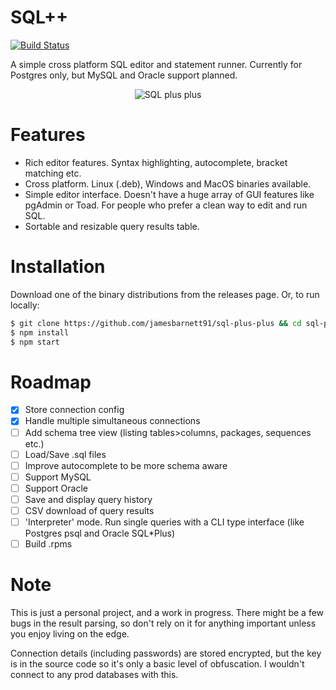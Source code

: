 # SQL++
[![Build Status](https://travis-ci.org/jamesbarnett91/sql-plus-plus.svg?branch=master)](https://travis-ci.org/jamesbarnett91/sql-plus-plus)

A simple cross platform SQL editor and statement runner.
Currently for Postgres only, but MySQL and Oracle support planned.

<p align="center">
  <img alt="SQL plus plus" src="https://jamesbarnett.io/files/spp/screenshots/app2.png">
</p>

# Features
- Rich editor features. Syntax highlighting, autocomplete, bracket matching etc.
- Cross platform. Linux (.deb), Windows and MacOS binaries available.
- Simple editor interface. Doesn't have a huge array of GUI features like pgAdmin or Toad. For people who prefer a clean way to edit and run SQL.
- Sortable and resizable query results table.

# Installation
Download one of the binary distributions from the releases page.
Or, to run locally:
```sh
$ git clone https://github.com/jamesbarnett91/sql-plus-plus && cd sql-plus-plus
$ npm install
$ npm start
```

# Roadmap
- [x] Store connection config
- [x] Handle multiple simultaneous connections
- [ ] Add schema tree view (listing tables>columns, packages, sequences etc.)
- [ ] Load/Save .sql files
- [ ] Improve autocomplete to be more schema aware
- [ ] Support MySQL
- [ ] Support Oracle
- [ ] Save and display query history
- [ ] CSV download of query results
- [ ] 'Interpreter' mode. Run single queries with a CLI type interface (like Postgres psql and Oracle SQL*Plus)
- [ ] Build .rpms

# Note
This is just a personal project, and a work in progress. There might be a few bugs in the result parsing, so don't rely on it for anything important unless you enjoy living on the edge.

Connection details (including passwords) are stored encrypted, but the key is in the source code so it's only a basic level of obfuscation. I wouldn't connect to any prod databases with this.
